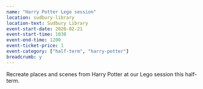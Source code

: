 ```yaml
---
name: "Harry Potter Lego session"
location: sudbury-library
location-text: Sudbury Library
event-start-date: 2020-02-21
event-start-time: 1030
event-end-time: 1200
event-ticket-price: 1
event-category: ["half-term", "harry-potter"]
breadcrumb: y
---
```


Recreate places and scenes from Harry Potter at our Lego session this half-term.

